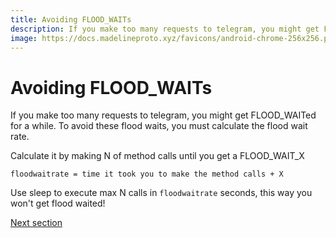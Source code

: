 ```yaml
---
title: Avoiding FLOOD_WAITs
description: If you make too many requests to telegram, you might get FLOOD_WAITed for a while. To avoid these flood waits, you must calculate the flood wait rate.  
image: https://docs.madelineproto.xyz/favicons/android-chrome-256x256.png
---
```

# Avoiding FLOOD_WAITs

If you make too many requests to telegram, you might get FLOOD_WAITed for a while. To avoid these flood waits, you must calculate the flood wait rate.  

Calculate it by making N of method calls until you get a FLOOD_WAIT_X   
 
```
floodwaitrate = time it took you to make the method calls + X   
```

Use sleep to execute max N calls in `floodwaitrate` seconds, this way you won't get flood waited!

<a href="https://docs.madelineproto.xyz/docs/LOGGING.html">Next section</a>